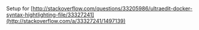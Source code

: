 Setup for
[http://stackoverflow.com/questions/33205986/ultraedit-docker-syntax-hightlighting-file/33327241](http://stackoverflow.com/a/33327241/1497139)
